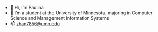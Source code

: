 - 👋 Hi, I’m Paulina
- 🌱 I’m a student at the University of Minnesota, majoring in Computer Science and Management Information Systems
- 📫 zhan7856@umn.edu

<!---
zhan7866/zhan7866 is a ✨ special ✨ repository because its `README.md` (this file) appears on your GitHub profile.
You can click the Preview link to take a look at your changes.
--->
